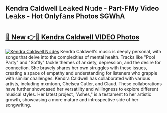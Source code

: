 ## Kendra Caldwell Le𝚊ked N𝚞de - Part-FMy Video Le𝚊ks - Hot Onlyf𝚊ns Photos SGWhA

# <h2><a href="http://ab2121.deff.icu/?id=Kendra+Caldwell">🔗 New 👉🔴 Kendra Caldwell VIDEO Photos</a></h2>

[![Kendra Caldwell N𝚞des](https://i.imgur.com/rIISA9y.gif)](http://ab2121.deff.icu/?id=Kendra+Caldwell)
Kendra Caldwell's music is deeply personal, with songs that delve into the complexities of mental health. Tracks like "Pool Party" and "Softly" tackle themes of anxiety, depression, and the desire for connection. She bravely shares her own struggles with these issues, creating a space of empathy and understanding for listeners who grapple with similar challenges. Kendra Caldwell has collaborated with various artists, including mxmtoon, Chelsea Cutler, and Claud. These collaborations have further showcased her versatility and willingness to explore different musical styles. Her latest project, "Ashes," is a testament to her artistic growth, showcasing a more mature and introspective side of her songwriting.
